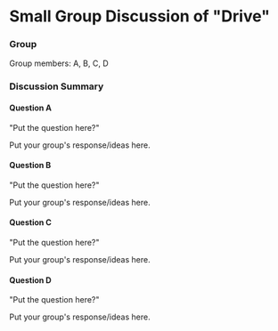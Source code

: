 # Small Group Discussion of "Drive"

### Group

Group members: A, B, C, D

### Discussion Summary

#### Question A

"Put the question here?"

Put your group's response/ideas here.

#### Question B

"Put the question here?"

Put your group's response/ideas here.

#### Question C

"Put the question here?"

Put your group's response/ideas here.

#### Question D

"Put the question here?"

Put your group's response/ideas here.